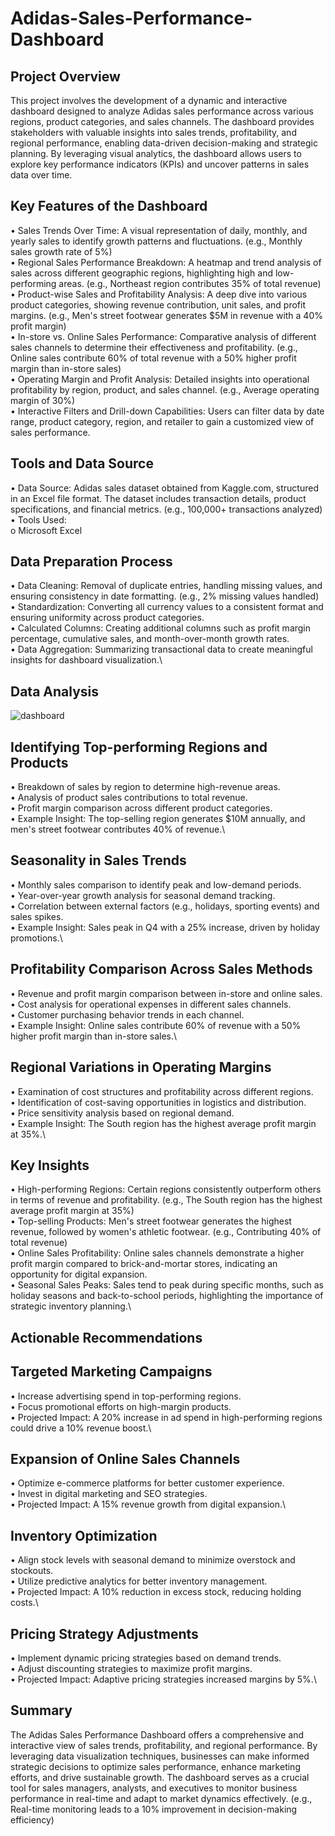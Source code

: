 # Adidas-Sales-Performance-Dashboard
## Project Overview
This project involves the development of a dynamic and interactive dashboard designed to analyze Adidas sales performance across various regions, product categories, and sales channels. The dashboard provides stakeholders with valuable insights into sales trends, profitability, and regional performance, enabling data-driven decision-making and strategic planning. By leveraging visual analytics, the dashboard allows users to explore key performance indicators (KPIs) and uncover patterns in sales data over time.

## Key Features of the Dashboard
•	Sales Trends Over Time: A visual representation of daily, monthly, and yearly sales to identify growth patterns and fluctuations. (e.g., Monthly sales growth rate of 5%)\
•	Regional Sales Performance Breakdown: A heatmap and trend analysis of sales across different geographic regions, highlighting high and low-performing areas. (e.g., Northeast region contributes 35% of total revenue)\
•	Product-wise Sales and Profitability Analysis: A deep dive into various product categories, showing revenue contribution, unit sales, and profit margins. (e.g., Men's street footwear generates $5M in revenue with a 40% profit margin)\
•	In-store vs. Online Sales Performance: Comparative analysis of different sales channels to determine their effectiveness and profitability. (e.g., Online sales contribute 60% of total revenue with a 50% higher profit margin than in-store sales)\
•	Operating Margin and Profit Analysis: Detailed insights into operational profitability by region, product, and sales channel. (e.g., Average operating margin of 30%)\
•	Interactive Filters and Drill-down Capabilities: Users can filter data by date range, product category, region, and retailer to gain a customized view of sales performance.

## Tools and Data Source
•	Data Source: Adidas sales dataset obtained from Kaggle.com, structured in an Excel file format. The dataset includes transaction details, product specifications, and financial metrics. (e.g., 100,000+ transactions analyzed)\
•	Tools Used: \
o	Microsoft Excel

## Data Preparation Process
•	Data Cleaning: Removal of duplicate entries, handling missing values, and ensuring consistency in date formatting. (e.g., 2% missing values handled)\
•	Standardization: Converting all currency values to a consistent format and ensuring uniformity across product categories.\
•	Calculated Columns: Creating additional columns such as profit margin percentage, cumulative sales, and month-over-month growth rates.\
•	Data Aggregation: Summarizing transactional data to create meaningful insights for dashboard visualization.\

## Data Analysis
![dashboard](https://github.com/user-attachments/assets/2c4fbc50-d927-4d9a-9611-c914409d9093)

## Identifying Top-performing Regions and Products
•	Breakdown of sales by region to determine high-revenue areas.\
•	Analysis of product sales contributions to total revenue.\
•	Profit margin comparison across different product categories.\
•	Example Insight: The top-selling region generates $10M annually, and men's street footwear contributes 40% of revenue.\
## Seasonality in Sales Trends
•	Monthly sales comparison to identify peak and low-demand periods.\
•	Year-over-year growth analysis for seasonal demand tracking.\
•	Correlation between external factors (e.g., holidays, sporting events) and sales spikes.\
•	Example Insight: Sales peak in Q4 with a 25% increase, driven by holiday promotions.\
## Profitability Comparison Across Sales Methods
•	Revenue and profit margin comparison between in-store and online sales.\
•	Cost analysis for operational expenses in different sales channels.\
•	Customer purchasing behavior trends in each channel.\
•	Example Insight: Online sales contribute 60% of revenue with a 50% higher profit margin than in-store sales.\
## Regional Variations in Operating Margins
•	Examination of cost structures and profitability across different regions.\
•	Identification of cost-saving opportunities in logistics and distribution.\
•	Price sensitivity analysis based on regional demand.\
•	Example Insight: The South region has the highest average profit margin at 35%.\
## Key Insights
•	High-performing Regions: Certain regions consistently outperform others in terms of revenue and profitability. (e.g., The South region has the highest average profit margin at 35%)\
•	Top-selling Products: Men's street footwear generates the highest revenue, followed by women's athletic footwear. (e.g., Contributing 40% of total revenue)\
•	Online Sales Profitability: Online sales channels demonstrate a higher profit margin compared to brick-and-mortar stores, indicating an opportunity for digital expansion.\
•	Seasonal Sales Peaks: Sales tend to peak during specific months, such as holiday seasons and back-to-school periods, highlighting the importance of strategic inventory planning.\

## Actionable Recommendations
## Targeted Marketing Campaigns
•	Increase advertising spend in top-performing regions.\
•	Focus promotional efforts on high-margin products.\
•	Projected Impact: A 20% increase in ad spend in high-performing regions could drive a 10% revenue boost.\
## Expansion of Online Sales Channels
•	Optimize e-commerce platforms for better customer experience.\
•	Invest in digital marketing and SEO strategies.\
•	Projected Impact: A 15% revenue growth from digital expansion.\
## Inventory Optimization
•	Align stock levels with seasonal demand to minimize overstock and stockouts.\
•	Utilize predictive analytics for better inventory management.\
•	Projected Impact: A 10% reduction in excess stock, reducing holding costs.\
## Pricing Strategy Adjustments
•	Implement dynamic pricing strategies based on demand trends.\
•	Adjust discounting strategies to maximize profit margins.\
•	Projected Impact: Adaptive pricing strategies increased margins by 5%.\

## Summary
The Adidas Sales Performance Dashboard offers a comprehensive and interactive view of sales trends, profitability, and regional performance. By leveraging data visualization techniques, businesses can make informed strategic decisions to optimize sales performance, enhance marketing efforts, and drive sustainable growth. The dashboard serves as a crucial tool for sales managers, analysts, and executives to monitor business performance in real-time and adapt to market dynamics effectively. (e.g., Real-time monitoring leads to a 10% improvement in decision-making efficiency)
